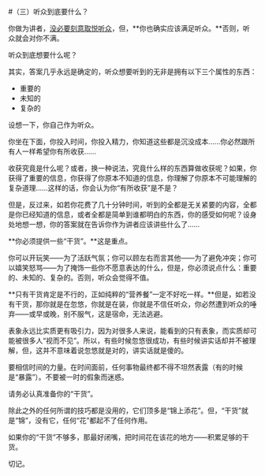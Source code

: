 #（三）听众到底要什么？

你做为讲者，[没必要刻意取悦听众](ch02.md)，但，**你也确实应该满足听众。**否则，听众就会对你不满。

听众到底想要什么呢？

其实，答案几乎永远是确定的，听众想要听到的无非是拥有以下三个属性的东西：

* 重要的
* 未知的
* 复杂的

设想一下，你自己作为听众。

你坐在下面，你投入时间，你投入精力，你知道这些都是沉没成本……你必然跟所有人一样希望你有所收获……

收获究竟是什么呢？或者，换一种说法，究竟什么样的东西算做收获呢？如果，你获得了重要的信息，你获得了你原本不知道的信息，你理解了你原本不可能理解的复杂道理……这样的话，你会认为你“有所收获”是不是？

但是，反过来，如若你花费了几十分钟时间，听到的全都是无关紧要的内容，全都是你已经知道的信息，或者全都是简单到谁都明白的东西，你的感受如何呢？设身处地想一想，你的答案就在告诉你作为讲者应该讲些什么了……

**你必须提供一些“干货”。**这是重点。

你可以开玩笑——为了活跃气氛；你可以顾左右而言其他——为了避免冲突；你可以嬉笑怒骂——为了掩饰一些你不愿意表达的什么，但是，你必须说点什么：重要的、未知的、复杂的。否则，听众会觉得不值。

**只有干货肯定是不行的，正如纯粹的“营养餐”一定不好吃一样。**但是，如若没有干货，那你就是在忽悠，你就是在装，你就是不信任听众，你必然遭到听众的唾弃——或早或晚，别不服气，这是宿命，无法逃避。

表象永远比实质更有吸引力，因为对很多人来说，能看到的只有表象，而实质却可能被很多人“视而不见”。所以，有些时候忽悠很成功，有些时候讲实话却并不被理解，但，这并不意味着说忽悠就是对的，讲实话就是傻的。

要相信时间的力量。在时间面前，任何事物最终都不得不坦然表露（有的时候是“暴露”）。不要被一时的假象而迷惑。

请务必认真准备你的“干货”。

除此之外的任何所谓的技巧都是没用的，它们顶多是“锦上添花”。但，“干货”就是“锦”，没有它，任何“花”都起不了任何作用。

如果你的“干货”不够多，那最好闭嘴，把时间花在该花的地方——积累足够的干货。

切记。